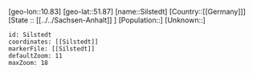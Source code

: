 ﻿---
location: [51.87,10.83]
mapzoom: [7,12] 
mapmarker: city 
type: City
tags:
- geo/City


SpocWebEntityId: 34272
isDeleted: false
confidential: public

---
[geo-lon::10.83]
[geo-lat::51.87]
[name::Silstedt]
[Country::[[Germany]]]
[State :: [[../../Sachsen-Anhalt]] ]
[Population::]
[Unknown::]


```leaflet
id: Silstedt
coordinates: [[Silstedt]]
markerFile: [[Silstedt]]
defaultZoom: 11 
maxZoom: 18
```
